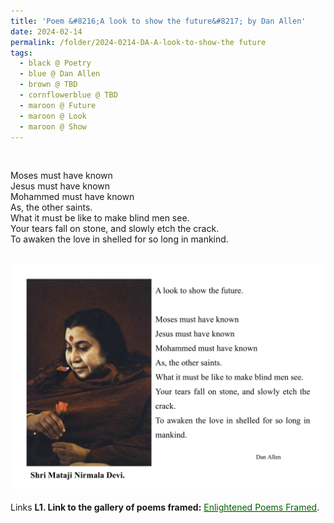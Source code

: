 ```yaml
---
title: 'Poem &#8216;A look to show the future&#8217; by Dan Allen'
date: 2024-02-14
permalink: /folder/2024-0214-DA-A-look-to-show-the future
tags:
  - black @ Poetry
  - blue @ Dan Allen
  - brown @ TBD
  - cornflowerblue @ TBD
  - maroon @ Future
  - maroon @ Look
  - maroon @ Show
---
```


<br>

<p>
Moses must have known<br>
Jesus must have known<br>
Mohammed must have known<br>
As, the other saints.<br>
What it must be like to make blind men see.<br>
Your tears fall on stone, and slowly etch the crack.<br>
To awaken the love in shelled for so long in mankind.<br>
</p>

<br>

<div style="text-align: center"><img src="/images/Poem_'A_look_to_show_the_future'_by_Dan_Allen.jpg" /></div>

<br>

<wave-list>
<list-title color="DarkSeaGreen" width="25">Links</list-title>
  <list-item color="BlanchedAlmond"  width="285"><b> L1. Link to the gallery of poems framed:</b> <a href="https://imageevent.com/sahaja/art/enlightenedpoemsframed"><font color="DarkGreen">Enlightened Poems Framed</font></a>. </list-item>
</wave-list>